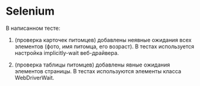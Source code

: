 # Selenium

В написанном тесте:
1. (проверка карточек питомцев) добавлены неявные ожидания всех элементов (фото, имя питомца, его возраст). В тестах используется настройка implicitly-wait веб-драйвера.

2. (проверка таблицы питомцев) добавлены явные ожидания элементов страницы. В тестах используются элементы класса WebDriverWait.
